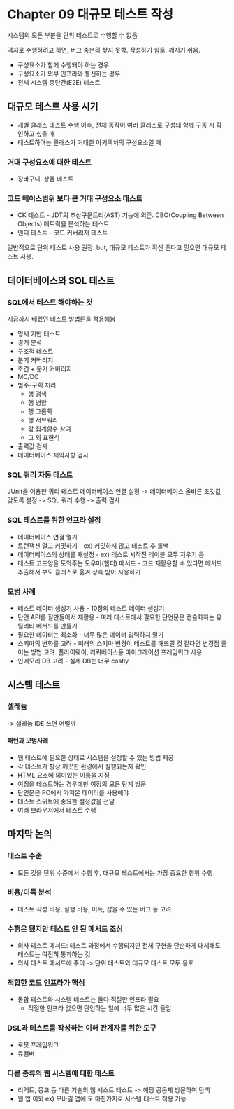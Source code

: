 # Chapter 09  대규모 테스트 작성

시스템의 모든 부분을 단위 테스트로 수행할 수 없음

억지로 수행하려고 하면, 버그 충분히 찾지 못함. 작성하기 힘듦. 깨지기 쉬움.

- 구성요소가 함께 수행돼야 하는 경우
- 구성요소가 외부 인프라와 통신하는 경우
- 전체 시스템 종단간(E2E) 테스트

## 대규모 테스트 사용 시기

- 개별 클래스 테스트 수행 이후, 전체 동작이 여러 클래스로 구성돼 함께 구동 시 확인하고 싶을 때
- 테스트하려는 클래스가 거대한 아키텍처의 구성요소일 때

### 거대 구성요소에 대한 테스트

- 장바구니, 상품 테스트

### 코드 베이스범위 보다 큰 거대 구성요소 테스트

- CK 테스트 - JDT의 추상구문트리(AST) 기능에 의존. CBO(Coupling Between Objects) 메트릭을 분석하는 테스트
- 앤디 테스트 - 코드 커버리지 테스트

일반적으로 단위 테스트 사용 권장. but, 대규모 테스트가 확신 준다고 믿으면 대규모 테스트 사용.

## 데이터베이스와 SQL 테스트

### SQL에서 테스트 해야하는 것

지금까지 배웠던 테스트 방법론을 적용해봄

- 명세 기반 테스트
- 경계 분석
- 구조적 테스트
- 분기 커버리지
- 조건 + 분기 커버리지
- MC/DC
- 범주-구획 처리
    - 행 검색
    - 행 병합
    - 행 그룹화
    - 행 서브쿼리
    - 값 집계함수 참여
    - 그 외 표현식
- 출력값 검사
- 데이터베이스 제약사항 검사

### SQL 쿼리 자동 테스트

JUnit을 이용한 쿼리 테스트
데이터베이스 연결 설정 -> 데이터베이스 올바른 초깃값 갖도록 설정 -> SQL 쿼리 수행 -> 출력 검사

### SQL 테스트를 위한 인프라 설정

- 데이터베이스 연결 열기
- 트랜잭션 열고 커밋하기 - ex) 커밋하지 않고 테스트 후 롤백
- 데이터베이스의 상태를 재설정 - ex) 테스트 시작전 테이블 모두 지우기 등
- 테스트 코드양을 도와주는 도우미(헬퍼) 메서드 - 코드 재활용할 수 있다면 메서드 추출해서 부모 클래스로 옮겨 상속 받아 사용하기

### 모범 사례

- 테스트 데이터 생성기 사용 - 10장의 테스트 데이터 생성기
- 단언 API를 잘만들어서 재활용 - 여러 테스트에서 필요한 단언문은 캡슐화하는 유틸리티 메서드를 만들기
- 필요한 데이터는 최소화 - 너무 많은 데이터 입력하지 말기
- 스키마의 변화를 고려 - 미래의 스키마 변경이 테스트를 깨뜨릴 것 같다면 변경점 줄이는 방법 고려. 플라이웨이, 리퀴베이스등 마이그레이션 프레임워크 사용.
- 인메모리 DB 고려 - 실제 DB는 너무 costly

## 시스템 테스트

### 셀레늄

-> 셀레늄 IDE 쓰면 어떨까

#### 패턴과 모범사례

- 웹 테스트에 필요한 상태로 시스템을 설정할 수 있는 방법 제공
- 각 테스트가 항상 깨끗한 환경에서 실행되는지 확인
- HTML 요소에 의미있는 이름을 지정
- 여정을 테스트하는 경우에만 여정의 모든 단계 방문
- 단언문은 PO에서 가져온 데이터를 사용해야
- 테스트 스위트에 중요한 설정값을 전달
- 여러 브라우저에서 테스트 수행

## 마지막 논의

### 테스트 수준

- 모든 것을 단위 수준에서 수행 후, 대규모 테스트에서는 가장 중요한 행위 수행

### 비용/이득 분석

- 테스트 작성 비용, 실행 비용, 이득, 잡을 수 있는 버그 등 고려

### 수행은 됐지만 테스트 안 된 메서드 조심

- 의사 테스트 메서드: 테스트 과정에서 수행되지만 전체 구현을 단순하게 대체해도 테스트는 여전히 통과하는 것
- 의사 테스트 메서드에 주의 -> 단위 테스트와 대규모 테스트 모두 옹호

### 적합한 코드 인프라가 핵심

- 통합 테스트와 시스템 테스트는 둘다 적절한 인프라 필요
    - 적절한 인프라 없으면 단언하는 일에 너무 많은 시간 들임

### DSL과 테스트를 작성하는 이해 관계자를 위한 도구

- 로봇 프레임워크
- 큐컴버

### 다른 종류의 웹 시스템에 대한 테스트

- 리액트, 몽고 등 다른 기술의 웹 시스트 테스트 -> 해당 공동체 방문하여 탐색
- 웹 앱 이외 ex) 모바일 앱에 도 마찬가지로 시스템 테스트 적용 가능
